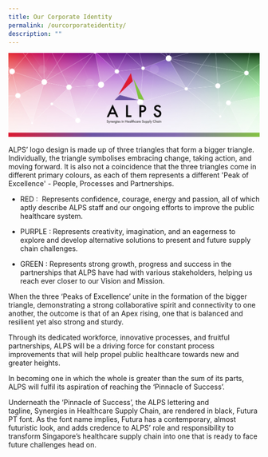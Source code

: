 ```yaml
---
title: Our Corporate Identity
permalink: /ourcorporateidentity/
description: ""
---
```

![](/images/alps_healthcare_brand_identity_1920x640.jpg)

ALPS’ logo design is made up of three triangles that form a bigger triangle. Individually, the triangle symbolises embracing change, taking action, and moving forward. It is also not a coincidence that the three triangles come in different primary colours, as each of them represents a different 'Peak of Excellence' - People, Processes and Partnerships.

* RED :  Represents confidence, courage, energy and passion, all of which aptly describe ALPS staff and our ongoing efforts to improve the public healthcare system.

* PURPLE : Represents creativity, imagination, and an eagerness to explore and develop alternative solutions to present and future supply chain challenges.

* GREEN : Represents strong growth, progress and success in the partnerships that ALPS have had with various stakeholders, helping us reach ever closer to our Vision and Mission.

When the three ‘Peaks of Excellence’ unite in the formation of the bigger triangle, demonstrating a strong collaborative spirit and connectivity to one another, the outcome is that of an Apex rising, one that is balanced and resilient yet also strong and sturdy.

Through its dedicated workforce, innovative processes, and fruitful partnerships, ALPS will be a driving force for constant process improvements that will help propel public healthcare towards new and greater heights.

In becoming one in which the whole is greater than the sum of its parts, ALPS will fulfil its aspiration of reaching the ‘Pinnacle of Success’.

Underneath the ‘Pinnacle of Success’, the ALPS lettering and tagline, Synergies in Healthcare Supply Chain, are rendered in black, Futura PT font. As the font name implies, Futura has a contemporary, almost futuristic look, and adds credence to ALPS’ role and responsibility to transform Singapore’s healthcare supply chain into one that is ready to face future challenges head on.